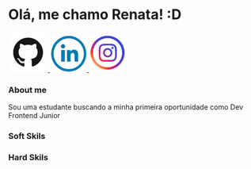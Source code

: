 # Olá, me chamo Renata! :D

<a href="https://github.com/RehMarNo">
    <img src="./img/GitHub-Mark.png" alt="GitHub" width="80" height="80" />
</a>

<a href="https://www.linkedin.com/in/renata-marques-959561175/">
    <img src="./img/linkedin.jpg" alt="LinkedIn" width="75" height="75" />
</a>
<a href="https://www.instagram.com/rehmarquesdl/">
    <img src="./img/instagram.jpg" alt="Instagram" width="75" height="75" />
</a> 

### About me
Sou uma estudante buscando a minha primeira oportunidade como Dev Frontend Junior

### Soft Skils


### Hard Skils